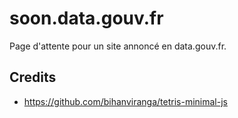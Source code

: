 # soon.data.gouv.fr

Page d'attente pour un site annoncé en data.gouv.fr.

## Credits

- https://github.com/bihanviranga/tetris-minimal-js
